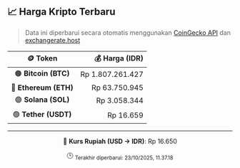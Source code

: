 

<!-- HARGA_KRIPTO -->
## 📈 Harga Kripto Terbaru

> Data ini diperbarui secara otomatis menggunakan [CoinGecko API](https://www.coingecko.com/) dan [exchangerate.host](https://exchangerate.host/)

<div align="center">

| 🪙 Token | 💰 Harga (IDR) |
|:------:|---------------:|
| 🟠 **Bitcoin (BTC)**   | Rp 1.807.261.427 |
| 🔵 **Ethereum (ETH)**  | Rp 63.750.945 |
| 🟣 **Solana (SOL)**    | Rp 3.058.344 |
| 🟢 **Tether (USDT)**   | Rp 16.659 |

---

💱 **Kurs Rupiah (USD → IDR)**: Rp 16.650

🕒 <sub>Terakhir diperbarui: 23/10/2025, 11.37.18</sub>

</div>
<!-- /HARGA_KRIPTO -->